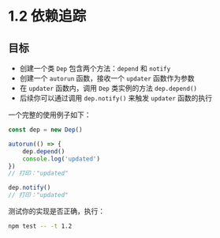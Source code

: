 # 1.2 依赖追踪

## 目标

- 创建一个类 `Dep` 包含两个方法：`depend` 和 `notify`
- 创建一个 `autorun` 函数，接收一个 `updater` 函数作为参数
- 在 `updater` 函数内，调用 `Dep` 类实例的方法 `dep.depend()`
- 后续你可以通过调用 `dep.notify()` 来触发 `updater` 函数的执行

一个完整的使用例子如下：

``` js
const dep = new Dep()

autorun(() => {
    dep.depend()
    console.log('updated')
})
// 打印："updated"

dep.notify()
// 打印："updated"
```

测试你的实现是否正确，执行：

``` bash
npm test -- -t 1.2
```